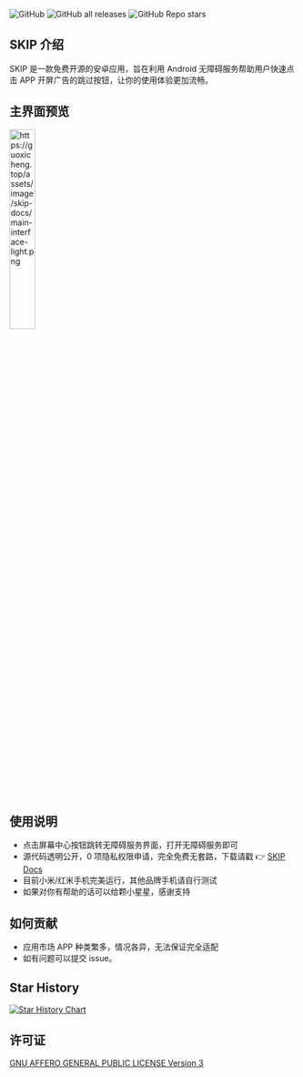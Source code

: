 ![GitHub](https://img.shields.io/github/license/GuoXiCheng/SKIP) ![GitHub all releases](https://img.shields.io/github/downloads/GuoXiCheng/SKIP/total) ![GitHub Repo stars](https://img.shields.io/github/stars/GuoXiCheng/SKIP)

## SKIP 介绍

SKIP 是一款免费开源的安卓应用，旨在利用 Android 无障碍服务帮助用户快速点击 APP 开屏广告的跳过按钮，让你的使用体验更加流畅。

## 主界面预览

<img src="https://guoxicheng.top/assets/image/skip-docs/main-interface-light.png" alt="https://guoxicheng.top/assets/image/skip-docs/main-interface-light.png" style="width: 30%;" />

## 使用说明

- 点击屏幕中心按钮跳转无障碍服务界面，打开无障碍服务即可
- 源代码透明公开，0 项隐私权限申请，完全免费无套路，下载请戳 👉 [SKIP Docs](https://skip.guoxicheng.top/)
- 目前小米/红米手机完美运行，其他品牌手机请自行测试
- 如果对你有帮助的话可以给颗小星星，感谢支持

## 如何贡献

- 应用市场 APP 种类繁多，情况各异，无法保证完全适配
- 如有问题可以提交 issue。

## Star History

[![Star History Chart](https://api.star-history.com/svg?repos=GuoXiCheng/SKIP&type=Date)](https://star-history.com/#GuoXiCheng/SKIP&Date)

## 许可证

[GNU AFFERO GENERAL PUBLIC LICENSE Version 3](https://github.com/GuoXiCheng/SKIP/blob/main/LICENSE)
